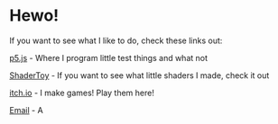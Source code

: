 # Hewo!
If you want to see what I like to do, check these links out:

[p5.js](https://editor.p5js.org/Wainggan/sketches) - Where I program little test things and what not

[ShaderToy](https://www.shadertoy.com/user/wainggan) - If you want to see what little shaders I made, check it out

[itch.io](https://wainggan.itch.io/) - I make games! Play them here!


[Email](wainggan@gmail.com) - A

